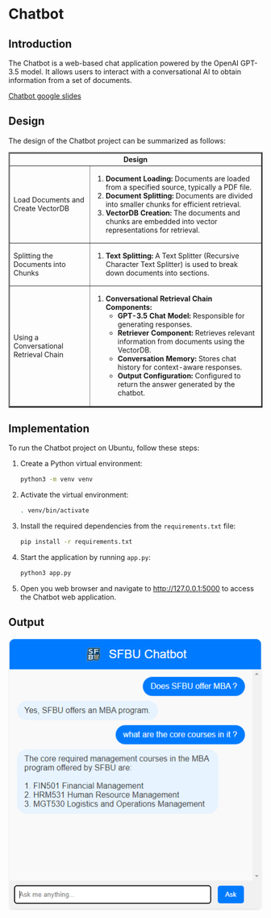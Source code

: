# Chatbot

## Introduction

The Chatbot is a web-based chat application powered by the OpenAI GPT-3.5 model. It allows users to interact with a conversational AI to obtain information from a set of documents.

[Chatbot google slides](https://docs.google.com/presentation/d/122UOc-MyBLZMrOebGAFi9fH4J8Y88xkDHY39ekSPvpo/edit?usp=sharing)

## Design

The design of the Chatbot project can be summarized as follows:

<table border=2>
  <tr>
    <th colspan="2">Design</th>
  </tr>
  <tr>
    <td>Load Documents and Create VectorDB</td>
    <td>
      <ol>
        <li><strong>Document Loading:</strong> Documents are loaded from a specified source, typically a PDF file.</li>
        <li><strong>Document Splitting:</strong> Documents are divided into smaller chunks for efficient retrieval.</li>
        <li><strong>VectorDB Creation:</strong> The documents and chunks are embedded into vector representations for retrieval.</li>
      </ol>
    </td>
  </tr>
  <tr>
    <td>Splitting the Documents into Chunks</td>
    <td>
      <ol>
        <li><strong>Text Splitting:</strong> A Text Splitter (Recursive Character Text Splitter) is used to break down documents into sections.</li>
      </ol>
    </td>
  </tr>
  <tr>
    <td>Using a Conversational Retrieval Chain</td>
    <td>
      <ol>
        <li><strong>Conversational Retrieval Chain Components:</strong>
          <ul>
            <li><strong>GPT-3.5 Chat Model:</strong> Responsible for generating responses.</li>
            <li><strong>Retriever Component:</strong> Retrieves relevant information from documents using the VectorDB.</li>
            <li><strong>Conversation Memory:</strong> Stores chat history for context-aware responses.</li>
            <li><strong>Output Configuration:</strong> Configured to return the answer generated by the chatbot.</li>
          </ul>
        </li>
      </ol>
    </td>
  </tr>
</table>

## Implementation

To run the Chatbot project on Ubuntu, follow these steps:

1. Create a Python virtual environment:
   ```bash
   python3 -m venv venv
   ```

2. Activate the virtual environment:
   ```bash
   . venv/bin/activate
   ```

3. Install the required dependencies from the `requirements.txt` file:
   ```bash
   pip install -r requirements.txt
   ```

4. Start the application by running `app.py`:
   ```bash
   python3 app.py
   ```
5. Open you web browser and navigate to http://127.0.0.1:5000 to access the Chatbot web application.

## Output

<img src="img/output.png">